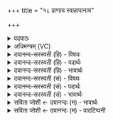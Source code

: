 +++
title = "१८ प्राणाय स्वाहापानाय"

+++
<details><summary>पदपाठः</summary>

प्रा॒णाय॑। स्वाहा॑। अ॒पा॒नाय॑। स्वाहा॑। व्या॒नायेति॑ विऽआ॒नाय॑। स्वाहा॑। अम्बे॑। अम्बि॑के। अम्बा॑लिके। न। मा॒। न॒य॒ति॒। कः। च॒न। सस॑स्ति। अ॒श्व॒कः। सुभ॑द्रिका॒मिति॒ सुऽभ॑द्रिकाम्। का॒म्पी॒ल॒वा॒सिनी॒मिति॑ काम्पीलऽ वा॒सिनी॑म्। १८।
</details>

<details><summary>अधिमन्त्रम् (VC)</summary>

- प्राणादयो देवताः
- प्रजापतिर्ऋषिः
- विराड्जगती
- निषादः
</details>

<details><summary>दयानन्द-सरस्वती (हि) - विषयः</summary>

फिर मनुष्यों को क्या-क्या जानना चाहिये, इस विषय को अगले मन्त्र में कहा है।
</details>

<details><summary>दयानन्द-सरस्वती (हि) - पदार्थः</summary>

पदार्थान्वयभाषाः -  हे (अम्बे) माता (अम्बिके) दादी (अम्बालिके) वा परदादी (कश्चन) कोई (अश्वकः) घोड़े के समान शीघ्रगामी जन जिस (काम्पीलवासिनीम्) सुखग्राही मनुष्य को बसानेवाली (सुभद्रिकाम्) उत्तम कल्याण करनेहारी लक्ष्मी को ग्रहण कर (ससस्ति) सोता है, वह (मा) मुझे (न) नहीं (नयति) अपने वश में लाता, इससे मैं (प्राणाय) प्राण के पोषण के लिये (स्वाहा) सत्य वाणी (अपानाय) दुःख के हटाने के लिए (स्वाहा) सुशिक्षित वाणी और (व्यानाय) सब शरीर में व्याप्त होनेवाले अपने आत्मा के लिये (स्वाहा) सत्य वाणी को युक्त करता हूँ ॥१८ ॥
</details>

<details><summary>दयानन्द-सरस्वती (हि) - भावार्थः</summary>

भावार्थभाषाः -  हे मनुष्यो ! जैसे माता, दादी, परदादी अपने-अपने सन्तानों को अच्छी सिखावट पहुँचाती हैं, वैसे तुम लोगों को भी अपने सन्तान शिक्षित करने चाहियें। धन का स्वभाव है कि जहाँ यह इकट्ठा होता है, उन जनों को निद्रालु, आलसी और कर्महीन कर देता है, इससे धन पाकर भी मनुष्य को पुरुषार्थ ही करना चाहिये ॥१८ ॥
</details>

<details><summary>दयानन्द-सरस्वती (सं) - विषयः</summary>

पुनर्मनुष्यैः किं किं विज्ञेयमित्याह ॥
</details>

<details><summary>दयानन्द-सरस्वती (सं) - पदार्थः</summary>

पदार्थान्वयभाषाः -  हे अम्बेऽम्बिकेऽम्बालिके ! कश्चनाश्वको यां काम्पीलवासिनीं सुभद्रिकामादाय ससन्ति, न मा नयति, अतोऽहं प्राणाय स्वाहाऽपानाय स्वाहा व्यानाय स्वाहा च करोमि ॥१८ ॥
</details>

<details><summary>दयानन्द-सरस्वती (सं) - भावार्थः</summary>

भावार्थभाषाः -  हे मनुष्याः ! यथा माता पितामही प्रपितामह्यऽपत्यानि सुशिक्षां नयति, तथा युष्माभिरपि स्वसन्तानाः शिक्षणीयाः। धनस्य स्वभावोऽस्ति यत्रेदं संचीयते तान्निद्रालूनलसान् कर्महीनान् करोति। अतो धनं प्राप्यापि पुरुषार्थ एव कर्त्तव्यः ॥१८ ॥
</details>

<details><summary>सविता जोशी ← दयानन्दः (म) - भावार्थः</summary>

भावार्थभाषाः -  हे माणसांनो ! आई, आजी व पणजी अशा आपापल्या संतानांना चांगली शिकवण देतात, तसे तुम्हीही आपापल्या संतानांना शिक्षित करा.
</details>

<details><summary>सविता जोशी ← दयानन्दः (म) - पादटिप्पनी</summary>

टिप्पणी:   धनाचे हे वैशिष्ट्य आहे की जेथे हे अधिक होते. तेथील लोकांना झोपाळू, आळशी, निष्क्रिय बनविते त्यामुळे धन प्राप्त झाले तरीही माणसांनी पुरुषार्थ केला पाहिजे.
</details>